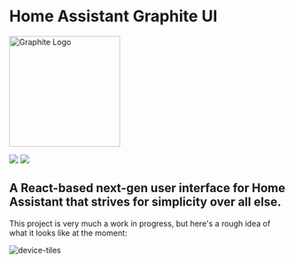 # Home Assistant Graphite UI

<img
    src="https://user-images.githubusercontent.com/27390822/66890471-4eff0b80-efb4-11e9-8ea3-af56ef7c0d4a.png"
    alt="Graphite Logo"
    width="200">
    
![](https://github.com/Harvtronix/home-assistant-graphite-ui/workflows/ci-test/badge.svg)
![](https://github.com/Harvtronix/home-assistant-graphite-ui/workflows/ci-lint/badge.svg)

## A React-based next-gen user interface for Home Assistant that strives for simplicity over all else.

This project is very much a work in progress, but here's a rough idea of what it looks like at the
moment:

![device-tiles](https://user-images.githubusercontent.com/27390822/66890527-735ae800-efb4-11e9-88a7-0b79a9a78647.jpg)
